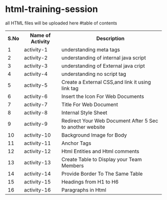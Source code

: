 # html-training-session
all HTML files will be uploaded here
#table of contents

<table>
  <tr>
    <th>S.No</th>
    <th>Name of Activity</th>
    <th>Description</th>
  </tr>
  <tr>
    <td>1</td>
    <td>activity-1</td>
    <td>understanding meta tags</td>
  </tr>
  <tr>
    <td>2</td>
    <td>activity-2</td>
    <td>understanding of internal java script</td>
  </tr>
  <tr>
    <td>3</td>
    <td>activity-3</td>
    <td>understanding of External java cript</td>
  </tr>
  <tr>
  <td>4</td>
    <td>activity-4</td>
    <td>understanding no script tag</td>
  </tr>
  <tr>
  <td>5</td>
    <td>activity-5</td>
    <td>Create a External CSS,and link it using link tag</td>
  </tr>
  <tr>
    <td>6</td>
    <td>activity-6</td>
    <td>Insert the Icon For Web Documents</td>
  </tr>
  <tr>
    <td>7</td>
    <td>activity-7</td>
    <td>Title For Web Document</td>
  </tr>
  <tr>
    <td>8</td>
    <td>activity-8</td>
    <td>Internal Style Sheet </td>
  </tr>
  <tr>
    <td>9</td>
    <td>activity-9</td>
    <td>Redirect Your Web Document After 5 Sec to another website </td>
  </tr>
  <tr>
    <td>10</td>
    <td>activity-10</td>
    <td>Background Image for Body </td>
  </tr>
  <tr>
    <td>11</td>
    <td>activity-11</td>
    <td>Anchor Tags </td>
  </tr>
  <tr>
    <td>12</td>
    <td>activity-12</td>
    <td>Html Entities and Html comments</td>
  </tr>
  <tr>
    <td>13</td>
    <td>activity-13</td>
    <td>Create Table to Display  your Team Members</td>
  </tr>
  <tr>
    <td>14</td>
    <td>activity-14</td>
    <td>Provide Border To The Same Table</td>
  </tr>
  <tr>
    <td>15</td>
    <td>activity-15</td>
    <td>Headings from H1 to H6</td>
  </tr>
  <tr>
    <td>16</td>
    <td>activity-16</td>
    <td>Paragraphs in Html</td>
  </tr>
</table>
  
